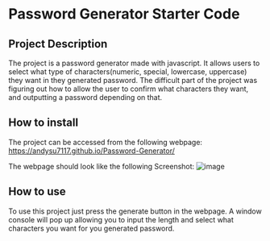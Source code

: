 # Password Generator Starter Code

## Project Description
The project is a password generator made with javascript. It allows users to select what type of characters(numeric, special, lowercase, uppercase) they want in they generated password. The difficult part of the project was figuring out how to allow the user to confirm what characters they want, and outputting a password depending on that.

## How to install
The project can be accessed from the following webpage: https://andysu7117.github.io/Password-Generator/

The webpage should look like the following Screenshot:
![image](https://github.com/Andysu7117/Password-Generator/assets/104291853/64ae06c1-0f99-4785-8798-f40ae58a53ab)


## How to use
To use this project just press the generate button in the webpage. A window console will pop up allowing you to input the length and select what characters you want for you generated password.

